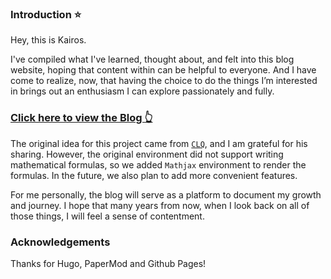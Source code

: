 ### Introduction ⭐
Hey, this is Kairos. 

I've compiled what I've learned, thought about, and felt into this blog website, hoping that content within can be helpful to everyone. And I have come to realize, now, that having the choice to do the things I’m interested in brings out an enthusiasm I can explore passionately and fully.


### [Click here to view the Blog 👆](https://kairoswong.github.io/) 

The original idea for this project came from [`CLQ`](https://clq9920.github.io/), and I am grateful for his sharing. However, the original environment did not support writing mathematical formulas, so we added `Mathjax` environment to render the formulas. In the future, we also plan to add more convenient features.

For me personally, the blog will serve as a platform to document my growth and journey. I hope that many years from now, when I look back on all of those things, I will feel a sense of contentment.

### Acknowledgements

Thanks for Hugo, PaperMod and Github Pages!
